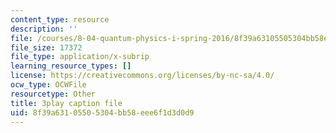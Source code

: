 ```yaml
---
content_type: resource
description: ''
file: /courses/8-04-quantum-physics-i-spring-2016/8f39a63105505304bb58eee6f1d3d0d9_EkpbxgEslE4.vtt
file_size: 17372
file_type: application/x-subrip
learning_resource_types: []
license: https://creativecommons.org/licenses/by-nc-sa/4.0/
ocw_type: OCWFile
resourcetype: Other
title: 3play caption file
uid: 8f39a631-0550-5304-bb58-eee6f1d3d0d9
---
```

